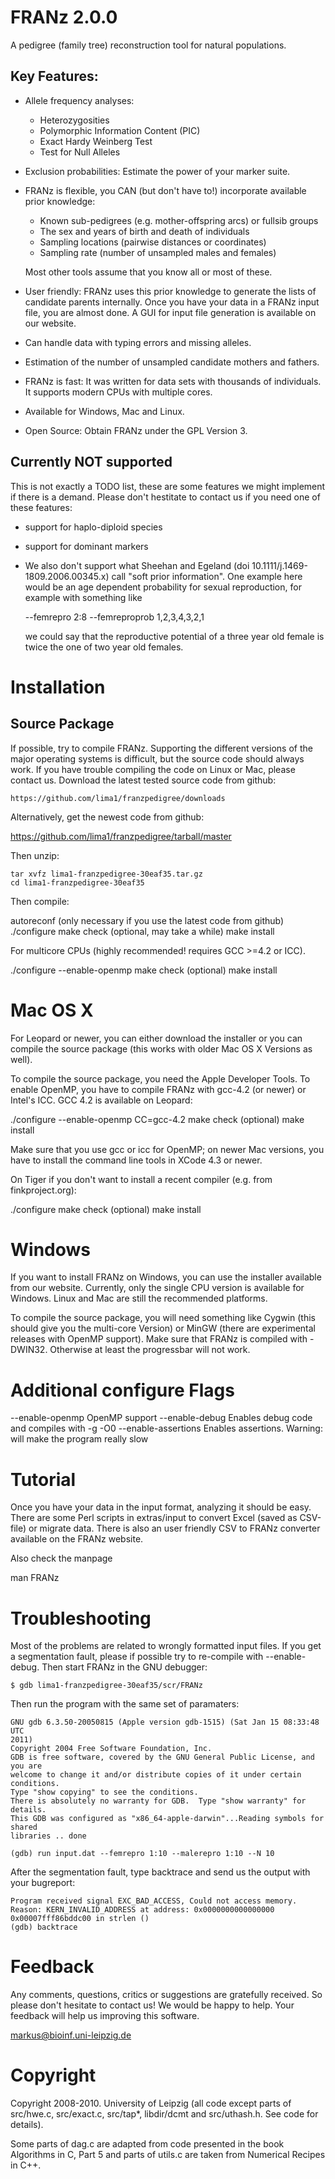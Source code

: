 FRANz 2.0.0
===========

A pedigree (family tree) reconstruction tool for natural populations.

Key Features:
-------------

* Allele frequency analyses:
     * Heterozygosities 
     * Polymorphic Information Content (PIC) 
     * Exact Hardy Weinberg Test
     * Test for Null Alleles

* Exclusion probabilities: Estimate the power of your marker suite. 

* FRANz is flexible, you CAN (but don't have to!) incorporate available prior
  knowledge:

     * Known sub-pedigrees (e.g. mother-offspring arcs) or fullsib groups
     * The sex and years of birth and death of individuals
     * Sampling locations (pairwise distances or coordinates)
     * Sampling rate (number of unsampled males and females)

  Most other tools assume that you know all or most of these.

* User friendly: FRANz uses this prior knowledge to generate the lists of 
  candidate parents internally. Once you have your data in a FRANz input
  file, you are almost done. A GUI for input file generation is available on
  our website.

* Can handle data with typing errors and missing alleles.

* Estimation of the number of unsampled candidate mothers and fathers.

* FRANz is fast: It was written for data sets with thousands of individuals.
  It supports modern CPUs with multiple cores.

* Available for Windows, Mac and Linux.

* Open Source: Obtain FRANz under the GPL Version 3.



Currently NOT supported 
-----------------------

This is not exactly a TODO list, these are some features we might implement if
there is a demand. Please don't hestitate to contact us if you need one of these
features:

* support for haplo-diploid species
* support for dominant markers
* We also don't support what Sheehan and Egeland (doi
  10.1111/j.1469-1809.2006.00345.x) call "soft prior information". One
  example here would be an age dependent probability for sexual reproduction,
  for example with something like

     --femrepro 2:8 --femreproprob 1,2,3,4,3,2,1

  we could say that the reproductive potential of a three year old female is
  twice the one of two year old females.  


Installation
============

Source Package
--------------

If possible, try to compile FRANz. Supporting the different versions of the
major operating systems is difficult, but the source code should always work.
If you have trouble compiling the code on Linux or Mac, please contact us.
Download the latest tested source code from github:

    https://github.com/lima1/franzpedigree/downloads

Alternatively, get the newest code from github:

https://github.com/lima1/franzpedigree/tarball/master


Then unzip:

    tar xvfz lima1-franzpedigree-30eaf35.tar.gz
    cd lima1-franzpedigree-30eaf35


Then compile:

  autoreconf (only necessary if you use the latest code from github)
  ./configure 
  make check  (optional, may take a while)
  make install

For multicore CPUs (highly recommended! requires GCC >=4.2 or ICC).

  ./configure --enable-openmp
  make check (optional)
  make install



Mac OS X
========

For Leopard or newer, you can either download the installer or you can compile the
source package (this works with older Mac OS X Versions as well).

To compile the source package, you need the Apple Developer Tools. To enable
OpenMP, you have to compile FRANz with gcc-4.2 (or newer) or Intel's ICC. GCC
4.2 is available on Leopard:

  ./configure --enable-openmp CC=gcc-4.2
  make check (optional)
  make install

Make sure that you use gcc or icc for OpenMP; on newer Mac versions, you have
to install the command line tools in XCode 4.3 or newer.

On Tiger if you don't want to install a recent compiler (e.g. from
finkproject.org):

  ./configure
  make check (optional)
  make install

Windows
=======

If you want to install FRANz on Windows, you can use the installer available
from our website. Currently, only the single CPU version is available for
Windows. Linux and Mac are still the recommended platforms.

To compile the source package, you will need something like Cygwin (this
should give you the multi-core Version) or MinGW (there are experimental
releases with OpenMP support). Make sure that FRANz is compiled with -DWIN32.
Otherwise at least the progressbar will not work.


Additional configure Flags
==========================

  --enable-openmp      OpenMP support
  --enable-debug       Enables debug code and compiles with -g -O0
  --enable-assertions  Enables assertions. Warning: will make the program
                       really slow

Tutorial
========

Once you have your data in the input format, analyzing it should be easy.
There are some Perl scripts in extras/input to convert Excel (saved as
CSV-file) or migrate data. There is also an user friendly CSV to FRANz
converter available on the FRANz website.

Also check the manpage 
  
  man FRANz


Troubleshooting
===============

Most of the problems are related to wrongly formatted input files. If you get
a segmentation fault, please if possible try to re-compile with --enable-debug.
Then start FRANz in the GNU debugger:

    $ gdb lima1-franzpedigree-30eaf35/scr/FRANz

Then run the program with the same set of paramaters:

    GNU gdb 6.3.50-20050815 (Apple version gdb-1515) (Sat Jan 15 08:33:48 UTC
    2011)
    Copyright 2004 Free Software Foundation, Inc.
    GDB is free software, covered by the GNU General Public License, and you are
    welcome to change it and/or distribute copies of it under certain conditions.
    Type "show copying" to see the conditions.
    There is absolutely no warranty for GDB.  Type "show warranty" for details.
    This GDB was configured as "x86_64-apple-darwin"...Reading symbols for shared
    libraries .. done

    (gdb) run input.dat --femrepro 1:10 --malerepro 1:10 --N 10 

After the segmentation fault, type backtrace and send us the output with your
bugreport:

    Program received signal EXC_BAD_ACCESS, Could not access memory.
    Reason: KERN_INVALID_ADDRESS at address: 0x0000000000000000
    0x00007fff86bddc00 in strlen ()
    (gdb) backtrace 



Feedback
========

Any comments, questions, critics or suggestions are gratefully received.  So
please don't hesitate to contact us! We would be happy to help. Your feedback
will help us improving this software.

markus@bioinf.uni-leipzig.de

Copyright
=========

Copyright 2008-2010. University of Leipzig (all code except parts of
src/hwe.c, src/exact.c, src/tap*, libdir/dcmt and src/uthash.h. See code for
details).

Some parts of dag.c are adapted from code presented in the book Algorithms in
C, Part 5 and parts of utils.c are taken from Numerical Recipes in C++. 
